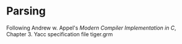 # Parsing 

Following Andrew w. Appel's *Modern Compiler Implementation in C*, Chapter 3.
Yacc specification file tiger.grm
